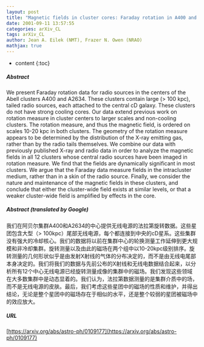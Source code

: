 ```yaml
---
layout: post
title: "Magnetic fields in cluster cores: Faraday rotation in A400 and A2634"
date: 2001-09-11 13:57:55
categories: arXiv_CL
tags: arXiv_CL
author: Jean A. Eilek (NMT), Frazer N. Owen (NRAO)
mathjax: true
---
```


* content
{:toc}

##### Abstract
We present Faraday rotation data for radio sources in the centers of the Abell clusters A400 and A2634. These clusters contain large (> 100 kpc), tailed radio sources, each attached to the central cD galaxy. These clusters do not have strong cooling cores. Our data extend previous work on rotation measure in cluster centers to larger scales and non-cooling clusters. The rotation measure, and thus the magnetic field, is ordered on scales 10-20 kpc in both clusters. The geometry of the rotation measure appears to be determined by the distribution of the X-ray emitting gas, rather than by the radio tails themselves. We combine our data with previously published X-ray and radio data in order to analyze the magnetic fields in all 12 clusters whose central radio sources have been imaged in rotation measure. We find that the fields are dynamically significant in most clusters. We argue that the Faraday data measure fields in the intracluster medium, rather than in a skin of the radio source. Finally, we consider the nature and maintenance of the magnetic fields in these clusters, and conclude that either the cluster-wide field exists at similar levels, or that a weaker cluster-wide field is amplified by effects in the core.

##### Abstract (translated by Google)
我们在阿贝尔集群A400和A2634的中心提供无线电源的法拉第旋转数据。这些星团包含大型（> 100kpc）尾部无线电源，每个都连接到中央的cD星系。这些集群没有强大的冷却核心。我们的数据将以前在集群中心的轮换测量工作延伸到更大规模和非冷却集群。旋转测量以及由此的磁场在两个组中以10-20kpc级别排序。旋转测量的几何形状似乎是由发射X射线的气体的分布决定的，而不是由无线电尾部本身决定的。我们将我们的数据与先前公布的X射线和无线电数据结合起来，以分析所有12个中心无线电源已经旋转测量成像的集群中的磁场。我们发现这些领域在大多数集群中是动态显着的。我们认为，法拉第数据测量的是集群介质中的场，而不是无线电源的皮肤。最后，我们考虑这些星团中的磁场的性质和维护，并得出结论，无论是整个星团中的磁场存在于相似的水平，还是整个较弱的星团被磁场中的效应放大。

##### URL
[https://arxiv.org/abs/astro-ph/0109177](https://arxiv.org/abs/astro-ph/0109177)

